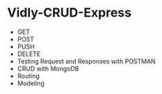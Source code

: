 # Vidly-CRUD-Express
* GET
* POST
* PUSH
* DELETE
* Testing Request and Responses with POSTMAN
* CRUD with MongoDB
* Routing
* Modeling

